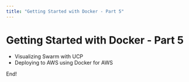```yaml
---
title: "Getting Started with Docker - Part 5"
---
```


# Getting Started with Docker - Part 5

- Visualizing Swarm with UCP
- Deploying to AWS using Docker for AWS

End!
